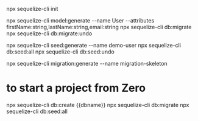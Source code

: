 npx sequelize-cli init

npx sequelize-cli model:generate --name User --attributes firstName:string,lastName:string,email:string
npx sequelize-cli db:migrate
npx sequelize-cli db:migrate:undo

npx sequelize-cli seed:generate --name demo-user
npx sequelize-cli db:seed:all
npx sequelize-cli db:seed:undo

npx sequelize-cli migration:generate --name migration-skeleton

# to start a project from Zero
npx sequelize-cli db:create {{dbname}}
npx sequelize-cli db:migrate
npx sequelize-cli db:seed:all